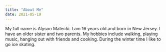 ```yaml
---
title: "About Me"
date: 2021-05-19
---
```

My full name is Alyson Matecki. I am 16 years old and born in New Jersey. I have an older sister and two parents. My hobbies include walking, playing music, hanging out with friends and cooking. During the winter time I like to go ice skating.
